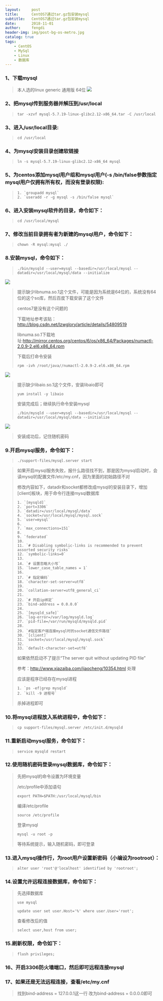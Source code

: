 ```yaml
---
layout:     post
title:      CentOS7通过tar.gz包安装mysql
subtitle:   CentOS7通过tar.gz包安装mysql
date:       2018-11-01
author:     fengdi
header-img: img/post-bg-os-metro.jpg
catalog: true
tags:
    - CentOS
    - MySql
    - Linux
    - 数据库
---
```


### 1、下载mysql
>本人选的linux generic 通用版 64位
![](https://img-blog.csdn.net/20170817113306655?watermark/2/text/aHR0cDovL2Jsb2cuY3Nkbi5uZXQvZnVjazQ4Nw==/font/5a6L5L2T/fontsize/400/fill/I0JBQkFCMA==/dissolve/70/gravity/Center)

### 2、把mysql传到服务器并解压到/usr/local
>```
>tar -xzvf mysql-5.7.19-linux-glibc2.12-x86_64.tar -C /usr/local
>```

### 3、进入/usr/local目录:
>```
>cd /usr/local
>```

### 4、为mysql安装目录创建软链接
>```
>ln -s mysql-5.7.19-linux-glibc2.12-x86_64 mysql
>```

### 5、为centos添加mysql用户组和mysql用户(-s /bin/false参数指定mysql用户仅拥有所有权，而没有登录权限):
>```
>1. `groupadd mysql`
>2. `useradd -r -g mysql -s /bin/false mysql`
>```

### 6、进入安装mysql软件的目录，命令如下：
>```
>cd /usr/local/mysql
>```

### 7、修改当前目录拥有者为新建的mysql用户，命令如下：
>```
>chown -R mysql:mysql ./
>```

### 8.安装mysql，命令如下：
>```
>./bin/mysqld --user=mysql --basedir=/usr/local/mysql --datadir=/usr/local/mysql/data --initialize
>```
![](https://img-blog.csdn.net/20170817120206190?watermark/2/text/aHR0cDovL2Jsb2cuY3Nkbi5uZXQvZnVjazQ4Nw==/font/5a6L5L2T/fontsize/400/fill/I0JBQkFCMA==/dissolve/70/gravity/Center)
>提示缺少libnuma.so.1这个文件，可能是因为系统是64位的，系统没有64位的这个so库，然后百度下载安装了这个文件
>
>centos7是没有这个问题的
>
>下载地址参考该贴：<http://blog.csdn.net/lzwglory/article/details/54809519>
>
>libnuma.so.1下载地址:<http://mirror.centos.org/centos/6/os/x86_64/Packages/numactl-2.0.9-2.el6.x86_64.rpm>
>
>下载后打命令安装
>
>```
>rpm -ivh /root/java//numactl-2.0.9-2.el6.x86_64.rpm
>```
>
![](https://img-blog.csdn.net/20180316161239403)
>
>提示缺少libaio.so.1这个文件，安装libaio即可
>
>```
>yum install -y libaio
>```
>
>安装完成后；继续执行命令安装mysql
>
>
>```
>./bin/mysqld --user=mysql --basedir=/usr/local/mysql --datadir=/usr/local/mysql/data --initialize
>```
>
![](https://img-blog.csdn.net/20170817121330542?watermark/2/text/aHR0cDovL2Jsb2cuY3Nkbi5uZXQvZnVjazQ4Nw==/font/5a6L5L2T/fontsize/400/fill/I0JBQkFCMA==/dissolve/70/gravity/Center)
>
>安装成功后，记住随机密码

### 9.开启mysql服务，命令如下：
>```
>./support-files/mysql.server start
>```

>如果开启mysql服务失败，报什么路径找不到，那是因为mysql启动时，会读mysql的配置文件/etc/my.cnf，因为里面的初始路径不对
>
>修改内容如下，datadir和socket都修改成mysql的安装目录下，增加[client]板块，用于命令行连接mysql数据库
>
>```
>1. `[mysqld]`
>2. `port=3306`
>3. `datadir=/usr/local/mysql/data`
>4. `socket=/usr/local/mysql/mysql.sock`
>5. `user=mysql`
>6.  ​
>7. `max_connections=151`
>8.  ​
>9. `federated`
>10.  ​
>11. `# Disabling symbolic-links is recommended to prevent assorted security risks`
>12. `symbolic-links=0`
>13.  ​
>14. `# 设置忽略大小写`
>15. `lower_case_table_names = 1`
>16.  ​
>17. `# 指定编码`
>18. `character-set-server=utf8`
>19.  ​
>20. `collation-server=utf8_general_ci`
>21.  ​
>22. `# 开启ip绑定`
>23. `bind-address = 0.0.0.0`
>24.  ​
>25. `[mysqld_safe]`
>26. `log-error=/var/log/mysqld.log`
>27. `pid-file=/var/run/mysqld/mysqld.pid`
>28.  ​
>29. `#指定客户端连接mysql时的socket通信文件路径`
>30. `[client]`
>31. `socket=/usr/local/mysql/mysql.sock`
>32.  ​
>33. `default-character-set=utf8`
>```
>
>如果依然启动不了提示“The server quit without updating PID file”
>
>参考：<http://www.xiazaiba.com/jiaocheng/10354.html>  处理
>
>应该是程序已经存在mysql进程
>
>```
>1. `ps -ef|grep mysqld`
>2. `kill -9 进程号`
>```
>
>杀掉进程即可

### 10.将mysql进程放入系统进程中，命令如下：
>```
>cp support-files/mysql.server /etc/init.d/mysqld
>```

### 11.重新启动mysql服务，命令如下：
>
>```
>service mysqld restart
>```

### 12.使用随机密码登录mysql数据库，命令如下：
>先把mysql的命令设置为环境变量
>
>/etc/profile中添加语句
>
>```
>export PATH=$PATH:/usr/local/mysql/bin
>```
>
>编译/etc/profile
>
>```
>source /etc/profile
>```
>
>登录mysql
>
>```
>mysql -u root -p
>```
>
>等待系统提示，输入随机密码，即可登录

### 13.进入mysql操作行，为root用户设置新密码（小编设为rootroot）：
>
>```
>alter user 'root'@'localhost' identified by 'rootroot';
>```
>
### 14.设置允许远程连接数据库，命令如下：
>先选择数据库
>
>```
>use mysql
>```
>
>```
>update user set user.Host='%' where user.User='root';
>```
>
>查看修改后的值
>
>```
>select user,host from user;
>```

### 15.刷新权限，命令如下：
>```
>flush privileges;
>```

### 16、开启3306防火墙端口，然后即可远程连接mysql

### 17、如果还是无法远程连接，查看/etc/my.cnf
>找到bind-address = 127.0.0.1这一行
>改为bind-address = 0.0.0.0即可
